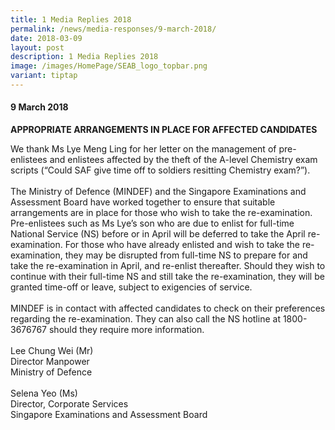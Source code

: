 ```yaml
---
title: 1 Media Replies 2018
permalink: /news/media-responses/9-march-2018/
date: 2018-03-09
layout: post
description: 1 Media Replies 2018
image: /images/HomePage/SEAB_logo_topbar.png
variant: tiptap
---
```

<h4><strong>9 March 2018</strong></h4>
<p><strong>APPROPRIATE ARRANGEMENTS IN PLACE FOR AFFECTED CANDIDATES</strong>
</p>
<p>We thank Ms Lye Meng Ling for her letter on the management of pre-enlistees
and enlistees affected by the theft of the A-level Chemistry exam scripts
(“Could SAF give time off to soldiers resitting Chemistry exam?”).
<br>
<br>The Ministry of Defence (MINDEF) and the Singapore Examinations and Assessment
Board have worked together to ensure that suitable arrangements are in
place for those who wish to take the re-examination. Pre-enlistees such
as Ms Lye’s son who are due to enlist for full-time National Service (NS)
before or in April will be deferred to take the April re-examination. For
those who have already enlisted and wish to take the re-examination, they
may be disrupted from full-time NS to prepare for and take the re-examination
in April, and re-enlist thereafter. Should they wish to continue with their
full-time NS and still take the re-examination, they will be granted time-off
or leave, subject to exigencies of service.
<br>
<br>MINDEF is in contact with affected candidates to check on their preferences
regarding the re-examination. They can also call the NS hotline at 1800-3676767
should they require more information.&nbsp;
<br>
<br>Lee Chung Wei (Mr)
<br>Director Manpower
<br>Ministry of Defence
<br>
<br>Selena Yeo (Ms)
<br>Director, Corporate Services
<br>Singapore Examinations and Assessment Board</p>